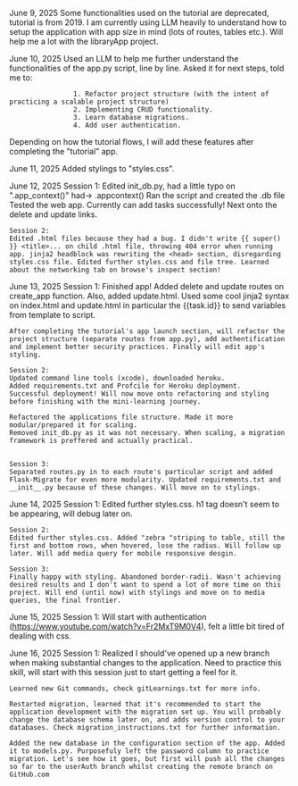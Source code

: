 June 9, 2025
    Some functionalities used on the tutorial are deprecated, tutorial is from 2019.
I am currently using LLM heavily to understand how to setup the application with app size in mind (lots of routes, tables etc.). Will help me a lot with the libraryApp project.


June 10, 2025
    Used an LLM to help me further understand the functionalities of the app.py script, line by line. Asked it for next steps, told me to:

                    1. Refactor project structure (with the intent of practicing a scalable project structure)
                    2. Implementing CRUD functionality.
                    3. Learn database migrations. 
                    4. Add user authentication.

Depending on how the tutorial flows, I will add these features after completing the "tutorial" app.


June 11, 2025 
    Added stylings to "styles.css".


June 12, 2025
    Session 1:
    Edited init_db.py, had a little typo on ".app_context()" had-> .appcontext()
Ran the script and created the .db file
Tested the web app. Currently can add tasks successfully!
Next onto the delete and update links.

    Session 2:
    Edited .html files because they had a bug. I didn't write {{ super() }} <title>... on child .html file, throwing 404 error when running app. jinja2 headblock was rewriting the <head> section, disregarding styles.css file. Edited further styles.css and file tree. Learned about the networking tab on browse's inspect section!


June 13, 2025
    Session 1:
    Finished app! Added delete and update routes on create_app function. Also, added update.html. Used some cool jinja2 syntax on index.html and update.html in particular the {{task.id}} to send variables from template to script.

    After completing the tutorial's app launch section, will refactor the project structure (separate routes from app.py), add authentification and implement better security practices. Finally will edit app's styling.

    Session 2:
    Updated command line tools (xcode), downloaded heroku.
    Added requirements.txt and Profcile for Heroku deployment.
    Successful deployment! Will now move onto refactoring and styling before finishing with the mini-learning journey.

    Refactored the applications file structure. Made it more modular/prepared it for scaling.
    Removed init_db.py as it was not necessary. When scaling, a migration framework is preffered and actually practical.


    Session 3:
    Separated routes.py in to each route's particular script and added Flask-Migrate for even more modularity. Updated requirements.txt and __init__.py because of these changes. Will move on to stylings.


June 14, 2025
    Session 1:
    Edited further styles.css. h1 tag doesn't seem to be appearing, will debug later on.


    Session 2:
    Edited further styles.css. Added "zebra "striping to table, still the first and bottom rows, when hovered, lose the radius. Will follow up later. Will add media query for mobile responsive desgin.

    Session 3:
    Finally happy with styling. Abandoned border-radii. Wasn't achieving desired results and I don't want to spend a lot of more time on this project. Will end (until now) with stylings and move on to media queries, the final frontier.


June 15, 2025
    Session 1:
    Will start with authentication (https://www.youtube.com/watch?v=Fr2MxT9M0V4), felt a little bit tired of dealing with css.


June 16, 2025
    Session 1:
    Realized I should've opened up a new branch when making substantial changes to the application. Need to practice this skill, will start with this session just to start getting a feel for it. 
    
    Learned new Git commands, check gitLearnings.txt for more info.

    Restarted migration, learned that it's recommended to start the application development with the migration set up. You will probably change the database schema later on, and adds version control to your databases. Check migration_instructions.txt for further information.

    Added the new database in the configuration section of the app. Added it to models.py. Purposefuly left the password column to practice migration. Let's see how it goes, but first will push all the changes so far to the userAuth branch whilst creating the remote branch on GitHub.com
